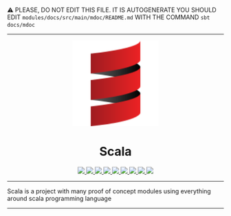 :warning: PLEASE, DO NOT EDIT THIS FILE.
IT IS AUTOGENERATE YOU SHOULD EDIT `modules/docs/src/main/mdoc/README.md`
WITH THE COMMAND `sbt docs/mdoc`

---

<p align="center"><img width="200" src="https://raw.githubusercontent.com/mvillafuertem/scala/master/scala-lang-icon.svg"/></p>
<h1 align="center">Scala</h1>
<p align="center">
  <a href="https://www.paypal.com/cgi-bin/webscr?cmd=_donations&business=HE7K7HLJJBVWN&currency_code=EUR&source=url">
    <img src="https://img.shields.io/badge/donate-PayPal-green.svg?logo=paypal"/>
  </a>
  <a href="https://github.com/scala/scala/releases">
    <img src="https://img.shields.io/badge/scala-2.13.4-red.svg?logo=scala&logoColor=red"/>
  </a>  
  <a href="https://www.oracle.com/technetwork/java/javase/11all-relnotes-5013287.html">
    <img src="https://img.shields.io/badge/jdk-11.0.8-orange.svg?logo=java&logoColor=white"/>
  </a>  
  <a href="https://github.com/sbt/sbt/releases">
    <img src="https://img.shields.io/badge/sbt-1.4.7-blue.svg?logo=sbt"/>
  </a>
  <a href="https://codecov.io/gh/mvillafuertem/scala">
    <img src="https://codecov.io/gh/mvillafuertem/scala/branch/master/graph/badge.svg?style=svg"/>
  </a>    
  <a href="https://github.com/mvillafuertem/scala/actions?query=workflow%3A%22scalaci%22">
    <img src="https://github.com/mvillafuertem/scala/workflows/scalaci/badge.svg"/>
  </a>  
  <a href="https://circleci.com/gh/mvillafuertem/scala">
    <img src="https://img.shields.io/circleci/build/github/mvillafuertem/scala?logo=circleci&style=flat"/>
  </a>  
  <a href="https://travis-ci.com/mvillafuertem/scala">
    <img src="https://img.shields.io/travis/mvillafuertem/scala/master.svg?logo=travis&style=flat"/>
  </a>  
  <a href="https://github.com/scala-steward-org/scala-steward">
    <img src="https://img.shields.io/badge/Scala_Steward-helping-blue.svg?style=flat&logo=data:image/png;base64,iVBORw0KGgoAAAANSUhEUgAAAA4AAAAQCAMAAAARSr4IAAAAVFBMVEUAAACHjojlOy5NWlrKzcYRKjGFjIbp293YycuLa3pYY2LSqql4f3pCUFTgSjNodYRmcXUsPD/NTTbjRS+2jomhgnzNc223cGvZS0HaSD0XLjbaSjElhIr+AAAAAXRSTlMAQObYZgAAAHlJREFUCNdNyosOwyAIhWHAQS1Vt7a77/3fcxxdmv0xwmckutAR1nkm4ggbyEcg/wWmlGLDAA3oL50xi6fk5ffZ3E2E3QfZDCcCN2YtbEWZt+Drc6u6rlqv7Uk0LdKqqr5rk2UCRXOk0vmQKGfc94nOJyQjouF9H/wCc9gECEYfONoAAAAASUVORK5CYII="/>
  </a>
</p> 

****

Scala is a project with many proof of concept modules 
using everything around scala programming language

****
